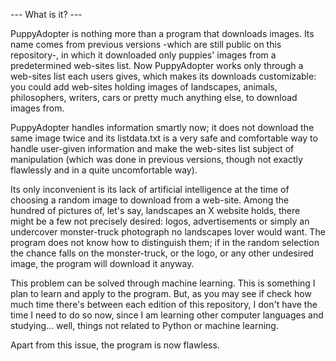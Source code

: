 

--- What is it? ---

PuppyAdopter is nothing more than a program that downloads images. Its name comes from previous versions -which are still public on this repository-, in which it downloaded only puppies' images from a predetermined web-sites list. Now PuppyAdopter works only through a web-sites list each users gives, which makes its downloads customizable: you could add web-sites holding images of landscapes, animals, philosophers, writers, cars or pretty much anything else, to download images from.

PuppyAdopter handles information smartly now; it does not download the same image twice and its listdata.txt is a very safe and comfortable way to handle user-given information and make the web-sites list subject of manipulation (which was done in previous versions, though not exactly flawlessly and in a quite uncomfortable way).

Its only inconvenient is its lack of artificial intelligence at the time of choosing a random image to download from a web-site. Among the hundred of pictures of, let's say, landscapes an X website holds, there might be a few not precisely desired: logos, advertisements or simply an undercover monster-truck photograph no landscapes lover would want. The program does not know how to distinguish them; if in the random selection the chance falls on the monster-truck, or the logo, or any other undesired image, the program will download it anyway.

This problem can be solved through machine learning. This is something I plan to learn and apply to the program. But, as you may see if check how much time there's between each edition of this repository, I don't have the time I need to do so now, since I am learning other computer languages and studying... well, things not related to Python or machine learning.

Apart from this issue, the program is now flawless.
